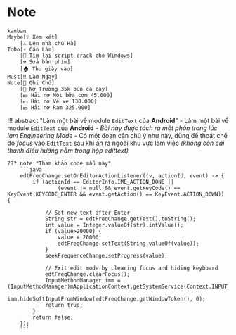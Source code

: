 # Note

```mermaid
kanban
Maybe[❔ Xem xét]
    [⚠️ Lên nhà chú Hà]
ToDo[⚡ Cần Làm]
    [🔎 Tìm lại script crack cho Windows]
    [⚒️ Sửa bàn phím]
    [🏠 Thu giày vào]
Must[‼️ Làm Ngay]
Note[📝 Ghi Chú]
    [💸 Nợ Trường 35k bún cá cay]
    [💵 Hải nợ Một bữa cơm 45.000]
    [💵 Hải nợ Vé xe 130.000]
    [💵 Hải nợ Ram 325.000]
```

!!! abstract "Làm một bài về module `EditText` của __Android__"
    - Làm một bài về module `EditText` của __Android__
    - _Bài này được tách ra một phần trong lúc làm Engineering Mode_
    - Có một đoạn cần chú ý như này, dùng để thoát chế độ _focus_ vào `EditText` sau khi ấn ra ngoài khu vực làm việc _(không còn cái thanh điều hướng nằm trong hộp edittext)_

    ??? note "Tham khảo code mẫu này"
        ```java
        edtFreqChange.setOnEditorActionListener((v, actionId, event) -> {
            if (actionId == EditorInfo.IME_ACTION_DONE ||
                    (event != null && event.getKeyCode() == KeyEvent.KEYCODE_ENTER && event.getAction() == KeyEvent.ACTION_DOWN)) {

                // Set new text after Enter
                String str = edtFreqChange.getText().toString();
                int value = Integer.valueOf(str).intValue();
                if (value>20000) {
                    value = 20000;
                    edtFreqChange.setText(String.valueOf(value));
                }
                seekFrequenceChange.setProgress(value);

                // Exit edit mode by clearing focus and hiding keyboard
                edtFreqChange.clearFocus();
                InputMethodManager imm = (InputMethodManager)mApplicationContext.getSystemService(Context.INPUT_METHOD_SERVICE);
                imm.hideSoftInputFromWindow(edtFreqChange.getWindowToken(), 0);
                return true;
            }
            return false;
        });
        ```